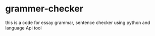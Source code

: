 # grammer-checker
this is a code for essay grammar, sentence checker using python and language Api tool 

